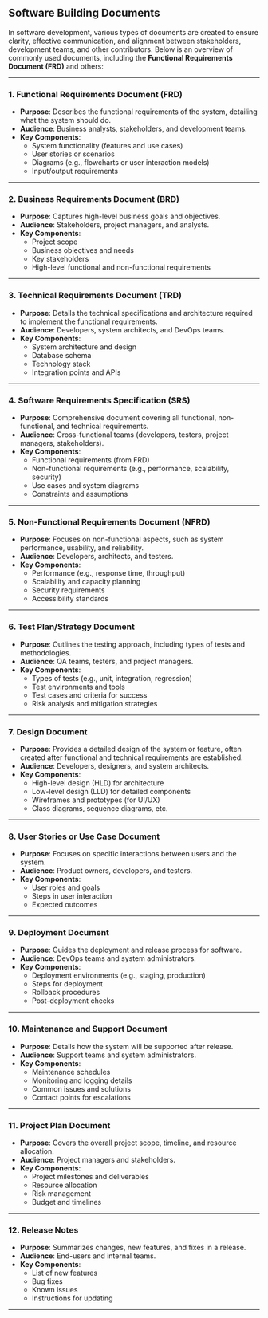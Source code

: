 ## Software Building Documents

In software development, various types of documents are created to ensure clarity, effective communication, and alignment between stakeholders, development teams, and other contributors. Below is an overview of commonly used documents, including the **Functional Requirements Document (FRD)** and others:

---

### **1. Functional Requirements Document (FRD)**

- **Purpose**: Describes the functional requirements of the system, detailing what the system should do.
- **Audience**: Business analysts, stakeholders, and development teams.
- **Key Components**:
  - System functionality (features and use cases)
  - User stories or scenarios
  - Diagrams (e.g., flowcharts or user interaction models)
  - Input/output requirements

---

### **2. Business Requirements Document (BRD)**

- **Purpose**: Captures high-level business goals and objectives.
- **Audience**: Stakeholders, project managers, and analysts.
- **Key Components**:
  - Project scope
  - Business objectives and needs
  - Key stakeholders
  - High-level functional and non-functional requirements

---

### **3. Technical Requirements Document (TRD)**

- **Purpose**: Details the technical specifications and architecture required to implement the functional requirements.
- **Audience**: Developers, system architects, and DevOps teams.
- **Key Components**:
  - System architecture and design
  - Database schema
  - Technology stack
  - Integration points and APIs

---

### **4. Software Requirements Specification (SRS)**

- **Purpose**: Comprehensive document covering all functional, non-functional, and technical requirements.
- **Audience**: Cross-functional teams (developers, testers, project managers, stakeholders).
- **Key Components**:
  - Functional requirements (from FRD)
  - Non-functional requirements (e.g., performance, scalability, security)
  - Use cases and system diagrams
  - Constraints and assumptions

---

### **5. Non-Functional Requirements Document (NFRD)**

- **Purpose**: Focuses on non-functional aspects, such as system performance, usability, and reliability.
- **Audience**: Developers, architects, and testers.
- **Key Components**:
  - Performance (e.g., response time, throughput)
  - Scalability and capacity planning
  - Security requirements
  - Accessibility standards

---

### **6. Test Plan/Strategy Document**

- **Purpose**: Outlines the testing approach, including types of tests and methodologies.
- **Audience**: QA teams, testers, and project managers.
- **Key Components**:
  - Types of tests (e.g., unit, integration, regression)
  - Test environments and tools
  - Test cases and criteria for success
  - Risk analysis and mitigation strategies

---

### **7. Design Document**

- **Purpose**: Provides a detailed design of the system or feature, often created after functional and technical requirements are established.
- **Audience**: Developers, designers, and system architects.
- **Key Components**:
  - High-level design (HLD) for architecture
  - Low-level design (LLD) for detailed components
  - Wireframes and prototypes (for UI/UX)
  - Class diagrams, sequence diagrams, etc.

---

### **8. User Stories or Use Case Document**

- **Purpose**: Focuses on specific interactions between users and the system.
- **Audience**: Product owners, developers, and testers.
- **Key Components**:
  - User roles and goals
  - Steps in user interaction
  - Expected outcomes

---

### **9. Deployment Document**

- **Purpose**: Guides the deployment and release process for software.
- **Audience**: DevOps teams and system administrators.
- **Key Components**:
  - Deployment environments (e.g., staging, production)
  - Steps for deployment
  - Rollback procedures
  - Post-deployment checks

---

### **10. Maintenance and Support Document**

- **Purpose**: Details how the system will be supported after release.
- **Audience**: Support teams and system administrators.
- **Key Components**:
  - Maintenance schedules
  - Monitoring and logging details
  - Common issues and solutions
  - Contact points for escalations

---

### **11. Project Plan Document**

- **Purpose**: Covers the overall project scope, timeline, and resource allocation.
- **Audience**: Project managers and stakeholders.
- **Key Components**:
  - Project milestones and deliverables
  - Resource allocation
  - Risk management
  - Budget and timelines

---

### **12. Release Notes**

- **Purpose**: Summarizes changes, new features, and fixes in a release.
- **Audience**: End-users and internal teams.
- **Key Components**:
  - List of new features
  - Bug fixes
  - Known issues
  - Instructions for updating

---
